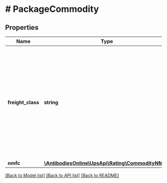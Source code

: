 # # PackageCommodity

## Properties

Name | Type | Description | Notes
------------ | ------------- | ------------- | -------------
**freight_class** | **string** | Freight Classification. Freight class partially determines the freight rate for the article.  See Appendix of the Rating Ground Freight Web Services Developers Guide for list of Freight classes. For GFP Only. |
**nmfc** | [**\AntibodiesOnline\UpsApi\Rating\CommodityNMFC**](CommodityNMFC.md) |  | [optional]

[[Back to Model list]](../../README.md#models) [[Back to API list]](../../README.md#endpoints) [[Back to README]](../../README.md)
